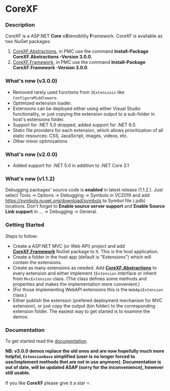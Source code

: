 # CoreXF

### Description
CoreXF is a ASP.NET **Core** e**X**tensibility **F**ramework. 
CoreXF is available as two NuGet packages: 
1. [CoreXF.Abstractions](https://www.nuget.org/packages/CoreXF.Abstractions/), in PMC use the command **Install-Package CoreXF.Abstractions -Version 3.0.0**.
2. [CoreXF.Framework](https://www.nuget.org/packages/CoreXF.Framework/), in PMC use the command **Install-Package CoreXF.Framework -Version 3.0.0**.

### What's new (v3.0.0)
- Removed rarely used functions from <code>IExtensioin</code> like <code>ConfigureMiddleware</code>.
- Optimized extension loader.
- Extensions can be deployed either using either Visual Studio functionality, or just copying the extension output to a sub-folder in host's extensions folder.
- Support for .NET 5.0 dropped, added support for .NET 6.0. 
- Static file providers for each extension, which allows prioritization of all static resources: CSS, JavaScript, images, videos, etc.
- Other minor optimizations

### What's new (v2.0.0)
- Added support for .NET 5.0 in addition to .NET Core 3.1

### What's new (v1.1.2)

Debugging packages' source code is **enabled** in latest release (1.1.2.). Just select Tools -> Options -> Debugging -> Symbols in VC2019 and add https://symbols.nuget.org/download/symbols to Symbol file (.pdb) locations.
Don't forget to **Enable source server support** and **Enable Source Link support** in ... ->  Debugging -> General.

### Getting Started

Steps to follow:

- Create a ASP.NET MVC (or Web API) project and add **[CoreXF.Framework](https://www.nuget.org/packages/CoreXF.Framework/)** NuGet package to it. This is the host application.
- Create a folder in the host app (default is "Extensions") which will contain the extensions.
- Create as many extensions as needed. Add **[CoreXF.Abstractions](https://www.nuget.org/packages/CoreXF.Abstractions/)** to every extension and either implement <code>IExtension</code> interface or inherit from <code>MvcExtension</code> class. (The class defines some methods and properties and makes the implementation more convenient.)
- (For those implementing WebAPI extensions this is the <code>WebApiExtension</code> class.)
- Either publish the extension (prefered deployment mechanism for MVC extension), or just copy the output (bin folder) to the corresponding extension folder.
The easiest way to get started is to examine the demos. 


### Documentation
To get started read the [documentation](https://code-solidi.github.io/CoreXF/).

**NB: v3.0.0 demos replace the old ones and are now hopefully much more helpful, <code>ExtensionBase</code> simplified (user is no longer forced to use/implement methods thet are not in use anymore).
Documentation is out of date, will be updated ASAP (sorry for the inconvenience), however still usable.**

If you like **CoreXF** please give it a star <g-emoji class="g-emoji" alias="star" fallback-src="https://github.githubassets.com/images/icons/emoji/unicode/2b50.png">⭐</g-emoji>.


